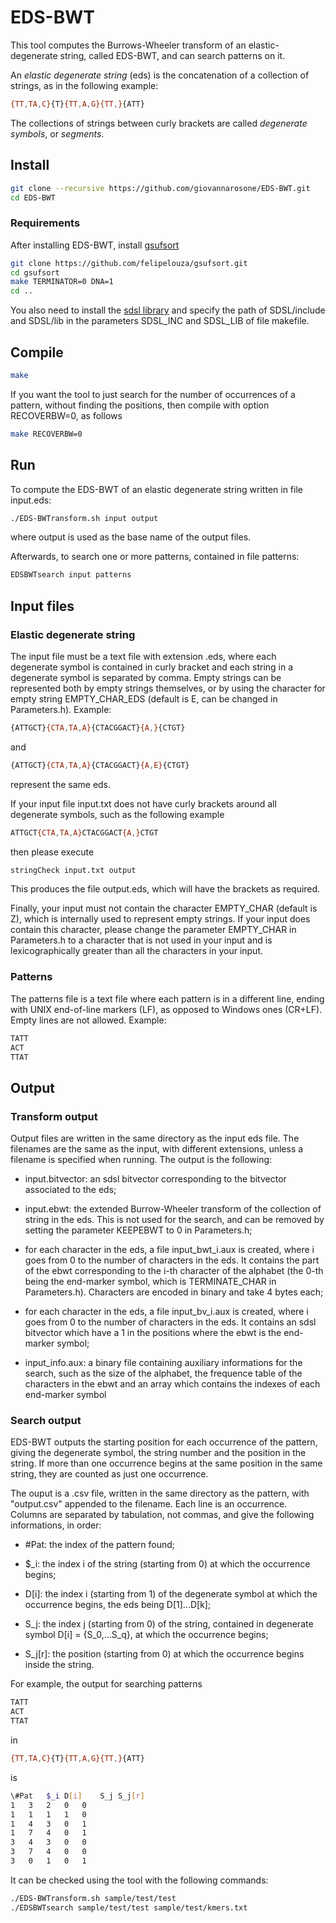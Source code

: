 # EDS-BWT
This tool computes the Burrows-Wheeler transform of an elastic-degenerate string, called EDS-BWT, and can search patterns on it.

An *elastic degenerate string* (eds) is the concatenation of a collection of strings, as in the following example:

```sh
{TT,TA,C}{T}{TT,A,G}{TT,}{ATT}
```

The collections of strings between curly brackets are called *degenerate symbols*, or *segments*.



## Install

```sh
git clone --recursive https://github.com/giovannarosone/EDS-BWT.git 
cd EDS-BWT
```

### Requirements

After installing EDS-BWT, install [gsufsort](https://github.com/felipelouza/gsufsort)

```sh
git clone https://github.com/felipelouza/gsufsort.git
cd gsufsort
make TERMINATOR=0 DNA=1
cd ..
```

You also need to install the [sdsl library](https://github.com/simongog/sdsl-lite) and specify the path of SDSL/include and SDSL/lib in the parameters SDSL_INC and SDSL_LIB of file makefile.


## Compile

```sh
make
```

If you want the tool to just search for the number of occurrences of a pattern, without finding the positions, then compile with option RECOVERBW=0, as follows
```sh
make RECOVERBW=0
```





## Run

To compute the EDS-BWT of an elastic degenerate string written in file input.eds:

```sh
./EDS-BWTransform.sh input output
```
where output is used as the base name of the output files.

Afterwards, to search one or more patterns, contained in file patterns:
```sh
EDSBWTsearch input patterns
```


## Input files

### Elastic degenerate string
The input file must be a text file with extension .eds, where each degenerate symbol is contained in curly bracket and each string in a degenerate symbol is separated by comma.
Empty strings can be represented both by empty strings themselves, or by using the character for empty string EMPTY_CHAR_EDS (default is E, can be changed in Parameters.h).
Example:

```sh
{ATTGCT}{CTA,TA,A}{CTACGGACT}{A,}{CTGT}
```
and
```sh
{ATTGCT}{CTA,TA,A}{CTACGGACT}{A,E}{CTGT}
```
represent the same eds.

If your input file input.txt does not have curly brackets around all degenerate symbols, such as the following example
```sh
ATTGCT{CTA,TA,A}CTACGGACT{A,}CTGT
```
then please execute
```sh
stringCheck input.txt output
```

This produces the file output.eds, which will have the brackets as required.


Finally, your input must not contain the character EMPTY_CHAR (default is Z), which is internally used to represent empty strings.
If your input does contain this character, please change the parameter EMPTY_CHAR in Parameters.h to a character that is not used in your input and is lexicographically greater than all the characters in your input. 

### Patterns

The patterns file is a text file where each pattern is in a different line, ending with UNIX end-of-line markers (LF), as opposed to Windows ones (CR+LF).
Empty lines are not allowed. Example:

```sh
TATT
ACT
TTAT
```


## Output

### Transform output

Output files are written in the same directory as the input eds file. The filenames are the same as the input, with different extensions, unless a filename is specified when running. The output is the following:

- input.bitvector: an sdsl bitvector corresponding to the bitvector associated to the eds;

- input.ebwt: the extended Burrow-Wheeler transform of the collection of string in the eds. This is not used for the search, and can be removed by setting the parameter KEEPEBWT to 0 in Parameters.h;

- for each character in the eds, a file input_bwt_i.aux is created, where i goes from 0 to the number of characters in the eds. It contains the part of the ebwt corresponding to the i-th character of the alphabet (the 0-th being the end-marker symbol, which is TERMINATE_CHAR in Parameters.h). Characters are encoded in binary and take 4 bytes each;

- for each character in the eds, a file input_bv_i.aux is created, where i goes from 0 to the number of characters in the eds. It contains an sdsl bitvector which have a 1 in the positions where the ebwt is the end-marker symbol;

- input_info.aux: a binary file containing auxiliary informations for the search, such as the size of the alphabet, the frequence table of the characters in the ebwt and an array which contains the indexes of each end-marker symbol


### Search output

EDS-BWT outputs the starting position for each occurrence of the pattern, giving the degenerate symbol, the string number and the position in the string. If more than one occurrence begins at the same position in the same string, they are counted as just one occurrence.

The ouput is a .csv file, written in the same directory as the pattern, with "output.csv" appended to the filename.
Each line is an occurrence. Columns are separated by tabulation, not commas, and give the following informations, in order:

- \#Pat: the index of the pattern found;

- $_i: the index i of the string (starting from 0) at which the occurrence begins;

- D\[i\]: the index i (starting from 1) of the degenerate symbol at which the occurrence begins, the eds being D\[1\]...D\[k\];

- S_j: the index j (starting from 0) of the string, contained in degenerate symbol D\[i\] = {S_0,...S_q}, at which the occurrence begins;

- S_j\[r\]: the position (starting from 0) at which the occurrence begins inside the string.


For example, the output for searching patterns
```sh
TATT
ACT
TTAT
```

in
```sh
{TT,TA,C}{T}{TT,A,G}{TT,}{ATT}
```

is

```sh
\#Pat	$_i	D[i]	S_j	S_j[r]
1	3	2	0	0
1	1	1	1	0
1	4	3	0	1
1	7	4	0	1
3	4	3	0	0
3	7	4	0	0
3	0	1	0	1
```

It can be checked using the tool with the following commands:
```sh
./EDS-BWTransform.sh sample/test/test
./EDSBWTsearch sample/test/test sample/test/kmers.txt
```



